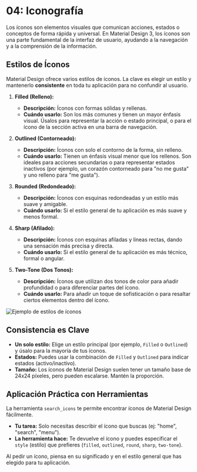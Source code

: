 
# 04: Iconografía

Los íconos son elementos visuales que comunican acciones, estados o conceptos de forma rápida y universal. En Material Design 3, los íconos son una parte fundamental de la interfaz de usuario, ayudando a la navegación y a la comprensión de la información.

## Estilos de Íconos

Material Design ofrece varios estilos de íconos. La clave es elegir un estilo y mantenerlo **consistente** en toda tu aplicación para no confundir al usuario.

1.  **Filled (Relleno):**
    *   **Descripción:** Íconos con formas sólidas y rellenas.
    *   **Cuándo usarlo:** Son los más comunes y tienen un mayor énfasis visual. Úsalos para representar la acción o estado principal, o para el ícono de la sección activa en una barra de navegación.

2.  **Outlined (Contorneado):**
    *   **Descripción:** Íconos con solo el contorno de la forma, sin relleno.
    *   **Cuándo usarlo:** Tienen un énfasis visual menor que los rellenos. Son ideales para acciones secundarias o para representar estados inactivos (por ejemplo, un corazón contorneado para "no me gusta" y uno relleno para "me gusta").

3.  **Rounded (Redondeado):**
    *   **Descripción:** Íconos con esquinas redondeadas y un estilo más suave y amigable.
    *   **Cuándo usarlo:** Si el estilo general de tu aplicación es más suave y menos formal.

4.  **Sharp (Afilado):**
    *   **Descripción:** Íconos con esquinas afiladas y líneas rectas, dando una sensación más precisa y directa.
    *   **Cuándo usarlo:** Si el estilo general de tu aplicación es más técnico, formal o angular.

5.  **Two-Tone (Dos Tonos):**
    *   **Descripción:** Íconos que utilizan dos tonos de color para añadir profundidad o para diferenciar partes del ícono.
    *   **Cuándo usarlo:** Para añadir un toque de sofisticación o para resaltar ciertos elementos dentro del ícono.

![Ejemplo de estilos de íconos](https://m3.material.io/assets/images/styles/icons/icon-styles.png)

## Consistencia es Clave

*   **Un solo estilo:** Elige un estilo principal (por ejemplo, `Filled` o `Outlined`) y úsalo para la mayoría de tus íconos.
*   **Estados:** Puedes usar la combinación de `Filled` y `Outlined` para indicar estados (activo/inactivo).
*   **Tamaño:** Los íconos de Material Design suelen tener un tamaño base de 24x24 píxeles, pero pueden escalarse. Mantén la proporción.

## Aplicación Práctica con Herramientas

La herramienta `search_icons` te permite encontrar íconos de Material Design fácilmente.

*   **Tu tarea:** Solo necesitas describir el ícono que buscas (ej: "home", "search", "menu").
*   **La herramienta hace:** Te devuelve el ícono y puedes especificar el `style` (estilo) que prefieres (`filled`, `outlined`, `round`, `sharp`, `two-tone`).

Al pedir un ícono, piensa en su significado y en el estilo general que has elegido para tu aplicación.
